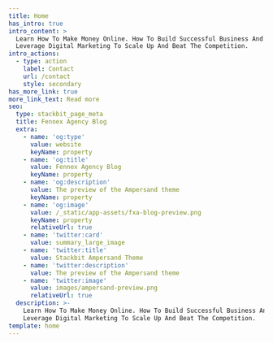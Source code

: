 ```yaml
---
title: Home
has_intro: true
intro_content: >
  Learn How To Make Money Online. How To Build Successful Business And How To
  Leverage Digital Marketing To Scale Up And Beat The Competition.
intro_actions:
  - type: action
    label: Contact
    url: /contact
    style: secondary
has_more_link: true
more_link_text: Read more
seo:
  type: stackbit_page_meta
  title: Fennex Agency Blog
  extra:
    - name: 'og:type'
      value: website
      keyName: property
    - name: 'og:title'
      value: Fennex Agency Blog
      keyName: property
    - name: 'og:description'
      value: The preview of the Ampersand theme
      keyName: property
    - name: 'og:image'
      value: /_static/app-assets/fxa-blog-preview.png
      keyName: property
      relativeUrl: true
    - name: 'twitter:card'
      value: summary_large_image
    - name: 'twitter:title'
      value: Stackbit Ampersand Theme
    - name: 'twitter:description'
      value: The preview of the Ampersand theme
    - name: 'twitter:image'
      value: images/ampersand-preview.png
      relativeUrl: true
  description: >-
    Learn How To Make Money Online. How To Build Successful Business And How To
    Leverage Digital Marketing To Scale Up And Beat The Competition.
template: home
---
```

